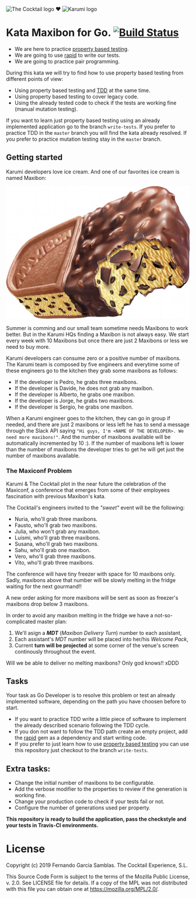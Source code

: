 ![The Cocktail logo][tcklogo] ❤ ![Karumi logo][karumilogo]
# Kata Maxibon for Go. [![Build Status](https://travis-ci.org/nando/MaxibonKataGo.svg?branch=master)](https://travis-ci.org/nando/MaxibonKataGo)

- We are here to practice [property based testing][property-based-testing].
- We are going to use [rapid][rapid] to write our tests.
- We are going to practice pair programming.

During this kata we will try to find how to use property based testing from different points of view:

* Using property based testing and [TDD][tdd] at the same time.
* Using property based testing to cover legacy code.
* Using the already tested code to check if the tests are working fine (manual mutation testing).

If you want to learn just property based testing using an already implemented application go to the branch ``write-tests``. If you prefer to practice TDD in the ``master`` branch you will find the kata already resolved. If you prefer to practice mutation testing stay in the ``master`` branch.

## Getting started

Karumi developers love ice cream. And one of our favorites ice cream is named Maxibon:

![Maxibon][maxibon]

Summer is comming and our small team sometime needs Maxibons to work better. But in the Karumi HQs finding a Maxibon is not always easy. We start every week with 10 Maxibons but once there are just 2 Maxibons or less we need to buy more.

Karumi developers can consume zero or a positive number of maxibons. The Karumi team is composed by five engineers and everytime some of these engineers go to the kitchen they grab some maxibons as follows:

* If the developer is Pedro, he grabs three maxibons.
* If the developer is Davide, he does not grab any maxibon.
* If the developer is Alberto, he grabs one maxibon.
* If the developer is Jorge, he grabs two maxibons.
* If the developer is Sergio, he grabs one maxibon.

When a Karumi engineer goes to the kitchen, they can go in group if needed, and there are just 2 maxibons or less left he has to send a message through the Slack API saying ``"Hi guys, I'm <NAME OF THE DEVELOPER>. We need more maxibons!"``. And the number of maxibons available will be automatically incremented by 10 :). If the number of maxibons left is lower than the number of maxibons the developer tries to get he will get just the number of maxibons available.

### The Maxiconf Problem

Karumi & The Cocktail plot in the near future the celebration of the Maxiconf, a conference that emerges from some of their employees fascination with previous Maxibon's kata.

The Cocktail's engineers invited to the _"sweet"_ event will be the following:

* Nuria, who'll grab three maxibons.
* Fausto, who'll grab two maxibons.
* Julia, who won't grab any maxibon.
* Luismi, who'll grab three maxibons.
* Susana, who'll grab two maxibons.
* Sahu, who'll grab one maxibon.
* Vero, who'll grab three maxibons.
* Vito, who'll grab three maxibons.

The conference will have tiny freezer with space for 10 maxibons only. Sadly, maxibons above that number will be slowly melting in the fridge waiting for the next gourmand!!

A new order asking for more maxibons will be sent as soon as freezer's maxibons drop below 3 maxibons.

In order to avoid any maxibon melting in the fridge we have a not-so-complicated master plan:

1. We'll asign a **_MDT_** (_Maxibon Delivery Turn_) number to each assistant,
2. Each assistant's _MDT_ number will be placed into her/his _Welcome Pack_,
3. Current **turn will be projected** at some corner of the venue's screen continously throughout the event.

Will we be able to deliver no melting maxibons? Only god knows!! xDDD

## Tasks

Your task as Go Developer is to resolve this problem or test an already implemented software, depending on the path you have choosen before to start.

* If you want to practice TDD write a little piece of software to implement the already described scenario following the TDD cycle.
* If you don not want to follow the TDD path create an empty project, add the [rapid][rapid] gem as a dependency and start writing code.
* If you prefer to just learn how to use [property based testing][property-based-testing] you can use this repository just checkout to the branch ``write-tests``.

## Extra tasks:

* Change the initial number of maxibons to be configurable.
* Add the verbose modifier to the properties to review if the generation is working fine.
* Change your production code to check if your tests fail or not.
* Configure the number of generations used per property.

**This repository is ready to build the application, pass the checkstyle and your tests in Travis-CI environments.**

# License

Copyright (c) 2019 Fernando García Samblas. The Cocktail Experience, S.L.

This Source Code Form is subject to the terms of the Mozilla Public License,
v. 2.0. See LICENSE file for details. If a copy of the MPL was not distributed
with this file you can obtain one at https://mozilla.org/MPL/2.0/.

[karumilogo]: https://cloud.githubusercontent.com/assets/858090/11626547/e5a1dc66-9ce3-11e5-908d-537e07e82090.png
[tcklogo]: https://avatars0.githubusercontent.com/u/1177560?s=40
[property-based-testing]: http://es.slideshare.net/ScottWlaschin/an-introduction-to-property-based-testing
[rapid]: https://github.com/flyingmutant/rapid
[maxibon]: ./art/maxibon.jpg
[tdd]: https://en.wikipedia.org/wiki/Test-driven_development
